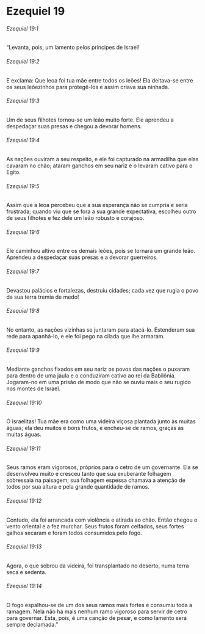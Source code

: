# Ezequiel 19

###### Ezequiel 19:1

“Levanta, pois, um lamento pelos príncipes de Israel!

###### Ezequiel 19:2

E exclama: Que leoa foi tua mãe entre todos os leões! Ela deitava-se entre os seus leõezinhos para protegê-los e assim criava sua ninhada.

###### Ezequiel 19:3

Um de seus filhotes tornou-se um leão muito forte. Ele aprendeu a despedaçar suas presas e chegou a devorar homens.

###### Ezequiel 19:4

As nações ouviram a seu respeito, e ele foi capturado na armadilha que elas cavaram no chão; ataram ganchos em seu nariz e o levaram cativo para o Egito.

###### Ezequiel 19:5

Assim que a leoa percebeu que a sua esperança não se cumpria e seria frustrada; quando viu que se fora a sua grande expectativa, escolheu outro de seus filhotes e fez dele um leão robusto e corajoso.

###### Ezequiel 19:6

Ele caminhou altivo entre os demais leões, pois se tornara um grande leão. Aprendeu a despedaçar suas presas e a devorar guerreiros.

###### Ezequiel 19:7

Devastou palácios e fortalezas, destruiu cidades; cada vez que rugia o povo da sua terra tremia de medo!

###### Ezequiel 19:8

No entanto, as nações vizinhas se juntaram para atacá-lo. Estenderam sua rede para apanhá-lo, e ele foi pego na cilada que lhe armaram.

###### Ezequiel 19:9

Mediante ganchos fixados em seu nariz os povos das nações o puxaram para dentro de uma jaula e o conduziram cativo ao rei da Babilônia. Jogaram-no em uma prisão de modo que não se ouviu mais o seu rugido nos montes de Israel.

###### Ezequiel 19:10

Ó israelitas! Tua mãe era como uma videira viçosa plantada junto às muitas águas; ela deu muitos e bons frutos, e encheu-se de ramos, graças às muitas águas.

###### Ezequiel 19:11

Seus ramos eram vigorosos, próprios para o cetro de um governante. Ela se desenvolveu muito e cresceu tanto que sua exuberante folhagem sobressaia na paisagem; sua folhagem espessa chamava a atenção de todos por sua altura e pela grande quantidade de ramos.

###### Ezequiel 19:12

Contudo, ela foi arrancada com violência e atirada ao chão. Então chegou o vento oriental e a fez murchar. Seus frutos foram ceifados, seus fortes galhos secaram e foram todos consumidos pelo fogo.

###### Ezequiel 19:13

Agora, o que sobrou da videira, foi transplantado no deserto, numa terra seca e sedenta.

###### Ezequiel 19:14

O fogo espalhou-se de um dos seus ramos mais fortes e consumiu toda a ramagem. Nela não há mais nenhum ramo vigoroso para servir de cetro para governar. Esta, pois, é uma canção de pesar, e como lamento será sempre declamada.”

